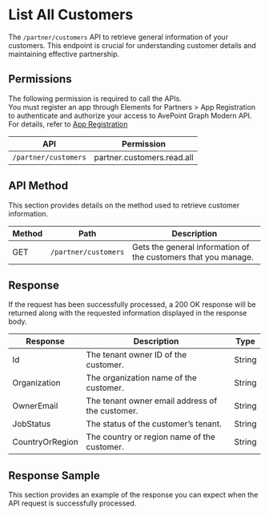 # List All Customers

The `/partner/customers` API to retrieve general information of your customers. This endpoint is crucial for understanding customer details and maintaining effective partnership.  

## Permissions  

The following permission is required to call the APIs.  
You must register an app through Elements for Partners > App Registration to authenticate and authorize your access to AvePoint Graph Modern API. For details, refer to [App Registration](https://cdn.avepoint.com/assets/apelements-webhelp/avepoint-elements-for-partners/index.htm#!Documents/appregistration.htm)  

| API  | Permission  |
|-----------|--------|
| `/partner/customers` | partner.customers.read.all|  

## API Method

This section provides details on the method used to retrieve customer information.

| Method | Path | Description |
| --- | --- | --- |
| GET | `/partner/customers` | Gets the general information of the customers that you manage. |

## Response

If the request has been successfully processed, a 200 OK response will be returned along with the requested information displayed in the response body.

| Response | Description | Type |
| --- | --- | --- |
| Id | The tenant owner ID of the customer. | String |
| Organization | The organization name of the customer. | String |
| OwnerEmail | The tenant owner email address of the customer. | String |
| JobStatus | The status of the customer’s tenant. | String |
| CountryOrRegion | The country or region name of the customer. | String |

## Response Sample  

This section provides an example of the response you can expect when the API request is successfully processed.  
